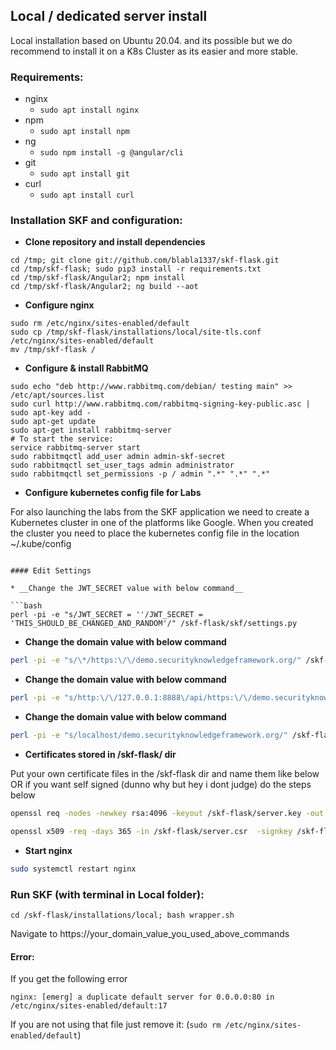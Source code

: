 ## Local / dedicated server install

Local installation based on Ubuntu 20.04. and its possible but we do recommend to install it on a K8s Cluster as its easier and more stable.

### Requirements:
- nginx
    + `sudo apt install nginx`
- npm
    + `sudo apt install npm`
- ng
    + `sudo npm install -g @angular/cli`
- git
    + `sudo apt install git`
- curl
    + `sudo apt install curl`


### Installation SKF and configuration:

* __Clone repository and install dependencies__

```
cd /tmp; git clone git://github.com/blabla1337/skf-flask.git 
cd /tmp/skf-flask; sudo pip3 install -r requirements.txt
cd /tmp/skf-flask/Angular2; npm install
cd /tmp/skf-flask/Angular2; ng build --aot 
```

* __Configure nginx__

```
sudo rm /etc/nginx/sites-enabled/default
sudo cp /tmp/skf-flask/installations/local/site-tls.conf /etc/nginx/sites-enabled/default
mv /tmp/skf-flask /
```

* __Configure & install RabbitMQ__

```
sudo echo "deb http://www.rabbitmq.com/debian/ testing main" >> /etc/apt/sources.list
sudo curl http://www.rabbitmq.com/rabbitmq-signing-key-public.asc | sudo apt-key add -
sudo apt-get update
sudo apt-get install rabbitmq-server
# To start the service:
service rabbitmq-server start
sudo rabbitmqctl add_user admin admin-skf-secret
sudo rabbitmqctl set_user_tags admin administrator
sudo rabbitmqctl set_permissions -p / admin ".*" ".*" ".*"
```

* __Configure kubernetes config file for Labs__

For also launching the labs from the SKF application we need to create a Kubernetes cluster in one of the platforms like Google.
When you created the cluster you need to place the kubernetes config file in the location ~/.kube/config

```

#### Edit Settings

* __Change the JWT_SECRET value with below command__

```bash
perl -pi -e "s/JWT_SECRET = ''/JWT_SECRET = 'THIS_SHOULD_BE_CHANGED_AND_RANDOM'/" /skf-flask/skf/settings.py
```

* __Change the domain value with below command__

```bash
perl -pi -e "s/\*/https:\/\/demo.securityknowledgeframework.org/" /skf-flask/skf/settings.py
```

* __Change the domain value with below command__

```bash
perl -pi -e "s/http:\/\/127.0.0.1:8888\/api/https:\/\/demo.securityknowledgeframework.org\/api/" /skf-flask/Angular/src/environments/environment.prod.ts
```

* __Change the domain value with below command__

```bash
perl -pi -e "s/localhost/demo.securityknowledgeframework.org/" /skf-flask/installations/local/skf-angular.sh
```

* __Certificates stored in /skf-flask/ dir__

Put your own certificate files in the /skf-flask dir and name them like below
OR if you want self signed (dunno why but hey i dont judge) do the steps below

```bash
openssl req -nodes -newkey rsa:4096 -keyout /skf-flask/server.key -out /skf-flask/server.csr  -subj "/CN=OWASP-SKF"
```

```bash
openssl x509 -req -days 365 -in /skf-flask/server.csr  -signkey /skf-flask/server.key -out /skf-flask/server.pem
```

* __Start nginx__

```bash
sudo systemctl restart nginx
```


### Run SKF (with terminal in Local folder):

```
cd /skf-flask/installations/local; bash wrapper.sh
```

Navigate to https://your_domain_value_you_used_above_commands

#### Error:

If you get the following error

```
nginx: [emerg] a duplicate default server for 0.0.0.0:80 in /etc/nginx/sites-enabled/default:17
```

If you are not using that file just remove it: (```sudo rm /etc/nginx/sites-enabled/default```)

